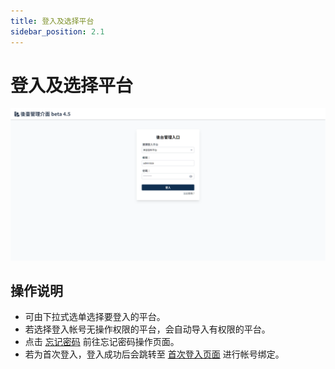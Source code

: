 ```yaml
---
title: 登入及选择平台
sidebar_position: 2.1
---
```


# 登入及选择平台

![登入画面](./img/login.png)

## 操作说明

-   可由下拉式选单选择要登入的平台。
-   若选择登入帐号无操作权限的平台，会自动导入有权限的平台。
-   点击 [忘记密码](./forget-password.md) 前往忘记密码操作页面。
-   若为首次登入，登入成功后会跳转至 [首次登入页面](./first-login.md) 进行帐号绑定。
